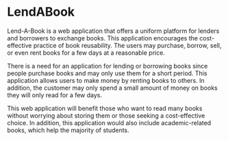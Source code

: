 # LendABook
Lend-A-Book is a web application that offers a uniform platform for lenders and borrowers to exchange books. This application encourages the cost-effective practice of book reusability. The users may purchase, borrow, sell, or even rent books for a few days at a reasonable price.

There is a need for an application for lending or borrowing books since people purchase books and may only use them for a short period. This application allows users to make money by renting books to others. In addition, the customer may only spend a small amount of money on books they will only read for a few days.

This web application will benefit those who want to read many books without worrying about storing them or those seeking a cost-effective choice. In addition, this application would also include academic-related books, which help the majority of students. 

